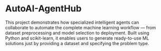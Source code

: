 # AutoAI-AgentHub
This project demonstrates how specialized intelligent agents can collaborate to automate the complete machine learning workflow — from dataset preprocessing and model selection to deployment. Built using Python and scikit-learn, it enables users to generate ready-to-use ML solutions just by providing a dataset and specifying the problem type.
